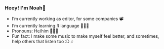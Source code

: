 ### Heey! I'm Noah🌱


- I’m currently working as editor, for some companies 📽
- I’m currently learning R language 👨🏻‍💻
- Pronouns: He/him 👨🏻‍🎤
- Fun fact: I make some music to make myself feel better, and sometimes, help others that listen too :D 🎶
